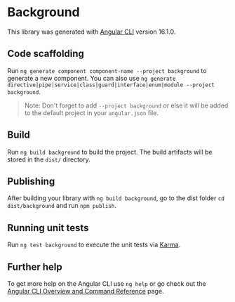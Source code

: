 # Background

This library was generated with [Angular CLI](https://github.com/angular/angular-cli) version 16.1.0.

## Code scaffolding

Run `ng generate component component-name --project background` to generate a new component. You can also use `ng generate directive|pipe|service|class|guard|interface|enum|module --project background`.
> Note: Don't forget to add `--project background` or else it will be added to the default project in your `angular.json` file. 

## Build

Run `ng build background` to build the project. The build artifacts will be stored in the `dist/` directory.

## Publishing

After building your library with `ng build background`, go to the dist folder `cd dist/background` and run `npm publish`.

## Running unit tests

Run `ng test background` to execute the unit tests via [Karma](https://karma-runner.github.io).

## Further help

To get more help on the Angular CLI use `ng help` or go check out the [Angular CLI Overview and Command Reference](https://angular.io/cli) page.
